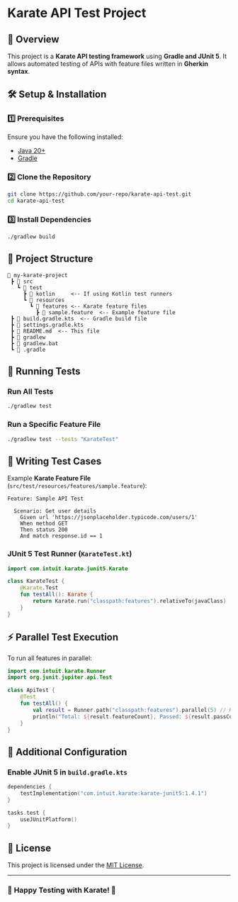 # Karate API Test Project

## 📌 Overview
This project is a **Karate API testing framework** using **Gradle and JUnit 5**. It allows automated testing of APIs with feature files written in **Gherkin syntax**.

## 🛠️ Setup & Installation

### **1️⃣ Prerequisites**
Ensure you have the following installed:
- [Java 20+](https://adoptopenjdk.net/)
- [Gradle](https://gradle.org/install/)

### **2️⃣ Clone the Repository**
```sh
git clone https://github.com/your-repo/karate-api-test.git
cd karate-api-test
```

### **3️⃣ Install Dependencies**
```sh
./gradlew build
```

## 📂 Project Structure
```
📂 my-karate-project
 ┣ 📂 src
   ┗ 📂 test
     ┣ 📂 kotlin     <-- If using Kotlin test runners
     ┗ 📂 resources
       ┗ 📂 features <-- Karate feature files
         ┣ 📜 sample.feature  <-- Example feature file
 ┣ 📜 build.gradle.kts  <-- Gradle build file
 ┣ 📜 settings.gradle.kts
 ┣ 📜 README.md  <-- This file
 ┣ 📜 gradlew
 ┣ 📜 gradlew.bat
 ┗ 📂 .gradle
```

## 🚀 Running Tests

### **Run All Tests**
```sh
./gradlew test
```

### **Run a Specific Feature File**
```sh
./gradlew test --tests "KarateTest"
```

## 📝 Writing Test Cases

Example **Karate Feature File** (`src/test/resources/features/sample.feature`):
```gherkin
Feature: Sample API Test

  Scenario: Get user details
    Given url 'https://jsonplaceholder.typicode.com/users/1'
    When method GET
    Then status 200
    And match response.id == 1
```

### **JUnit 5 Test Runner (`KarateTest.kt`)**
```kotlin
import com.intuit.karate.junit5.Karate

class KarateTest {
    @Karate.Test
    fun testAll(): Karate {
        return Karate.run("classpath:features").relativeTo(javaClass)
    }
}
```

## ⚡ Parallel Test Execution
To run all features in parallel:
```kotlin
import com.intuit.karate.Runner
import org.junit.jupiter.api.Test

class ApiTest {
    @Test
    fun testAll() {
        val result = Runner.path("classpath:features").parallel(5) // Run with 5 threads
        println("Total: ${result.featureCount}, Passed: ${result.passCount}, Failed: ${result.failCount}")
    }
}
```

## 📌 Additional Configuration
### **Enable JUnit 5 in `build.gradle.kts`**
```kotlin
dependencies {
    testImplementation("com.intuit.karate:karate-junit5:1.4.1")
}

tasks.test {
    useJUnitPlatform()
}
```

## 📜 License
This project is licensed under the [MIT License](LICENSE).

---
### 🎯 **Happy Testing with Karate! 🚀**

